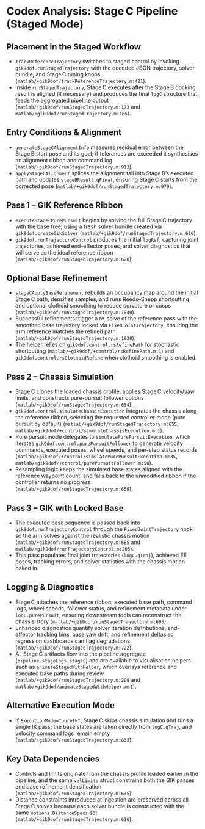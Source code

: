 # Codex Analysis: Stage C Pipeline (Staged Mode)

## Placement in the Staged Workflow
- `trackReferenceTrajectory` switches to staged control by invoking `gik9dof.runStagedTrajectory` with the decoded JSON trajectory, solver bundle, and Stage C tuning knobs (`matlab/+gik9dof/trackReferenceTrajectory.m:421`).
- Inside `runStagedTrajectory`, Stage C executes after the Stage B docking result is aligned (if necessary) and produces the final `logC` structure that feeds the aggregated pipeline output (`matlab/+gik9dof/runStagedTrajectory.m:173` and `matlab/+gik9dof/runStagedTrajectory.m:185`).

## Entry Conditions & Alignment
- `generateStageCAlignmentInfo` measures residual error between the Stage B start pose and its goal; if tolerances are exceeded it synthesises an alignment ribbon and command log (`matlab/+gik9dof/runStagedTrajectory.m:913`).
- `applyStageCAlignment` splices the alignment tail into Stage B’s executed path and updates `stageBResult.qFinal`, ensuring Stage C starts from the corrected pose (`matlab/+gik9dof/runStagedTrajectory.m:979`).

## Pass 1 – GIK Reference Ribbon
- `executeStageCPurePursuit` begins by solving the full Stage C trajectory with the base free, using a fresh solver bundle created via `gik9dof.createGikSolver` (`matlab/+gik9dof/runStagedTrajectory.m:616`).
- `gik9dof.runTrajectoryControl` produces the initial `logRef`, capturing joint trajectories, achieved end-effector poses, and solver diagnostics that will serve as the ideal reference ribbon (`matlab/+gik9dof/runStagedTrajectory.m:620`).

## Optional Base Refinement
- `stageCApplyBaseRefinement` rebuilds an occupancy map around the initial Stage C path, densifies samples, and runs Reeds–Shepp shortcutting and optional clothoid smoothing to reduce curvature or cusps (`matlab/+gik9dof/runStagedTrajectory.m:1840`).
- Successful refinements trigger a re-solve of the reference pass with the smoothed base trajectory locked via `FixedJointTrajectory`, ensuring the arm reference matches the refined path (`matlab/+gik9dof/runStagedTrajectory.m:1928`).
- The helper relies on `gik9dof.control.rsRefinePath` for stochastic shortcutting (`matlab/+gik9dof/+control/rsRefinePath.m:1`) and `gik9dof.control.rsClothoidRefine` when clothoid smoothing is enabled.

## Pass 2 – Chassis Simulation
- Stage C clones the loaded chassis profile, applies Stage C velocity/yaw limits, and constructs pure-pursuit follower options (`matlab/+gik9dof/runStagedTrajectory.m:634`).
- `gik9dof.control.simulateChassisExecution` integrates the chassis along the reference ribbon, selecting the requested controller mode (pure pursuit by default) (`matlab/+gik9dof/runStagedTrajectory.m:655`, `matlab/+gik9dof/+control/simulateChassisExecution.m:1`).
- Pure pursuit mode delegates to `simulatePurePursuitExecution`, which iterates `gik9dof.control.purePursuitFollower` to generate velocity commands, executed poses, wheel speeds, and per-step status records (`matlab/+gik9dof/+control/simulatePurePursuitExecution.m:35`, `matlab/+gik9dof/+control/purePursuitFollower.m:56`).
- Resampling logic keeps the simulated base states aligned with the reference waypoint count, and falls back to the unmodified ribbon if the controller returns no progress (`matlab/+gik9dof/runStagedTrajectory.m:659`).

## Pass 3 – GIK with Locked Base
- The executed base sequence is passed back into `gik9dof.runTrajectoryControl` through the `FixedJointTrajectory` hook so the arm solves against the realistic chassis motion (`matlab/+gik9dof/runStagedTrajectory.m:685` and `matlab/+gik9dof/runTrajectoryControl.m:205`).
- This pass populates final joint trajectories (`logC.qTraj`), achieved EE poses, tracking errors, and solver statistics with the chassis motion baked in.

## Logging & Diagnostics
- Stage C attaches the reference ribbon, executed base path, command logs, wheel speeds, follower status, and refinement metadata under `logC.purePursuit`, ensuring downstream tools can reconstruct the chassis story (`matlab/+gik9dof/runStagedTrajectory.m:695`).
- Enhanced diagnostics quantify solver iteration distributions, end-effector tracking bins, base yaw drift, and refinement deltas so regression dashboards can flag degradations (`matlab/+gik9dof/runStagedTrajectory.m:722`).
- All Stage C artifacts flow into the pipeline aggregate (`pipeline.stageLogs.stageC`) and are available to visualisation helpers such as `animateStagedWithHelper`, which overlays reference and executed base paths during review (`matlab/+gik9dof/runStagedTrajectory.m:208` and `matlab/+gik9dof/animateStagedWithHelper.m:1`).

## Alternative Execution Mode
- If `ExecutionMode="pureIk"`, Stage C skips chassis simulation and runs a single IK pass; the base states are taken directly from `logC.qTraj`, and velocity command logs remain empty (`matlab/+gik9dof/runStagedTrajectory.m:833`).

## Key Data Dependencies
- Controls and limits originate from the chassis profile loaded earlier in the pipeline, and the same `velLimits` struct constrains both the GIK passes and base refinement densification (`matlab/+gik9dof/runStagedTrajectory.m:635`).
- Distance constraints introduced at ingestion are preserved across all Stage C solves because each solver bundle is constructed with the same `options.DistanceSpecs` set (`matlab/+gik9dof/runStagedTrajectory.m:616`).
